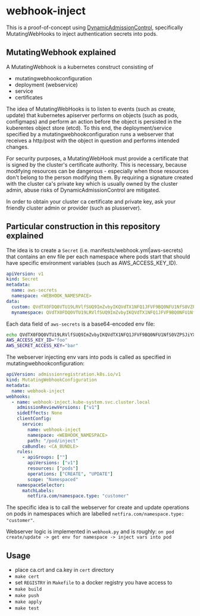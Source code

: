 # webhook-inject
This is a proof-of-concept using [DynamicAdmissionControl](https://kubernetes.io/docs/reference/access-authn-authz/extensible-admission-controllers/), specifically MutatingWebHooks to inject authentication secrets into pods.

## MutatingWebhook explained
A MutatingWebhook is a kubernetes construct consisting of
- mutatingwebhookconfiguration
- deployment (webservice)
- service
- certificates

The idea of MutatingWebHooks is to listen to events (such as create, update) that kubernetes apiserver performs on objects (such as pods, configmaps) and perform an action before the object is persisted in the kuberentes object store (etcd). To this end, the deployment/service specified by a mutatingwebhookconfiguration runs a webserver that receives a http/post with the object in question and performs intended changes. 

For security purposes, a MutatingWebHook must provide a certificate that is signed by the cluster's certificate authority. This is necessary, because modifying resources can be dangerous - especially when those resources don't belong to the person modifying them. By requiring a signature created with the cluster ca's private key which is usually owned by the cluster admin, abuse risks of DynamicAdmissionControl are mitigated. 

In order to obtain your cluster ca certificate and private key, ask your friendly cluster admin or provider (such as plusserver).

## Particular construction in this repository explained
The idea is to create a `Secret` (i.e. manifests/webhook.yml|aws-secrets) that contains an env file per each namespace where pods start that should have specific environment variables (such as AWS_ACCESS_KEY_ID).
```yaml
apiVersion: v1
kind: Secret
metadata:
  name: aws-secrets
  namespace: <WEBHOOK_NAMESPACE>
data:
  custom: QVdTX0FDQ0VTU19LRVlfSUQ9ImZvbyIKQVdTX1NFQ1JFVF9BQ0NFU1NfS0VZPSJiYXIiCg==
  mynamespace: QVdTX0FDQ0VTU19LRVlfSUQ9ImZvbyIKQVdTX1NFQ1JFVF9BQ0NFU1NfS0VZPSJiYXIiCg==
```

Each data field of `aws-secrets` is a base64-encoded env file:
```bash
echo QVdTX0FDQ0VTU19LRVlfSUQ9ImZvbyIKQVdTX1NFQ1JFVF9BQ0NFU1NfS0VZPSJiYXIiCg | base64 -d
AWS_ACCESS_KEY_ID="foo"
AWS_SECRET_ACCESS_KEY="bar"
```

The webserver injecting env vars into pods is called as specified in mutatingwebhookconfiguration:
```yaml
apiVersion: admissionregistration.k8s.io/v1
kind: MutatingWebhookConfiguration
metadata:
  name: webhook-inject
webhooks:
  - name: webhook-inject.kube-system.svc.cluster.local
    admissionReviewVersions: ["v1"]
    sideEffects: None
    clientConfig:
      service:
        name: webhook-inject
        namespace: <WEBHOOK_NAMESPACE>
        path: "/pod/inject"
      caBundle: <CA_BUNDLE>
    rules:
      - apiGroups: [""]
        apiVersions: ["v1"]
        resources: ["pods"]
        operations: ["CREATE", "UPDATE"]
        scope: "Namespaced"
    namespaceSelector:
      matchLabels:
        netfira.com/namespace.type: "customer"
```
The specific idea is to call the webserver for create and update operations on pods in namespaces which are labelled `netfira.com/namespace.type: "customer"`.

Webserver logic is implemented in `webhook.py` and is roughly:
`on pod create/update -> get env for namespace -> inject vars into pod`


## Usage
- place ca.crt and ca.key in `cert` directory
- `make cert`
- set `REGISTRY` in `Makefile` to a docker registry you have access to
- `make build`
- `make push`
- `make apply`
- `make test`

